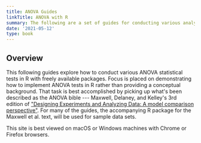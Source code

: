 ```yaml
---
title: ANOVA Guides
linkTitle: ANOVA with R
summary: The following are a set of guides for conducting various analysis of variance (ANOVA) tests in R. It's currently a work in progress and serves primarily as a an outlet for personal knowledge management, but may turn into a course some day.
date: '2021-05-12'
type: book
---
```


<!-- {{< toc hide_on="xl" >}} -->

## Overview
This following guides explore how to conduct various ANOVA statistical tests in R with freely available packages. Focus is placed on demonstrating how to implement ANOVA tests in R rather than providing a conceptual background. That task is best accomplished by picking up what's been described as the ANOVA bible --- Maxwell, Delaney, and Kelley's 3rd edition of ["Designing Experiments and Analyzing Data: A model comparison perspective"](https://designingexperiments.com/). For many of the guides, the accompanying R package for the Maxwell et al. text, will be used for sample data sets. 

This site is best viewed on macOS or Windows machines with Chrome or Firefox browsers.

<!-- ## Topics covered in this course
- One-way ANOVA
- Welch's ANOVA
- Two-way ANOVA
- One-way ANCOVA
- Repeated measures one-way ANOVA



## Topics covered:


{{< list_children >}}
-->

<!-- ## Meet your instructor
{{< mention "admin" >}}

## FAQs
{{< spoiler text="Are there prerequisites?" >}}
There are no prequisites, but a background in upper division or graduate level statistics will come in handy.
{{< /spoiler >}}

{{< spoiler text="How often do the courses run?" >}}
Continuously, at your own pace.
{{< /spoiler >}}


{{< cta cta_text="Begin the course" cta_link="/statistics/rstats/one-way-anova" >}}

-->